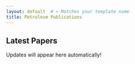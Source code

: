 ```yaml
---
layout: default  # ← Matches your template name
title: Petroleum Publications
---
```

## Latest Papers
Updates will appear here automatically!
